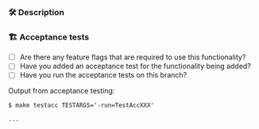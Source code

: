 <!--
Adding a new resource or datasource? Use this checklist to get started: https://github.com/hashicorp/terraform-provider-hcp/blob/main/contributing/checklist-resource.md

HashiCorp contributors, please consider: what stage of release is your feature in?
If the feature is for internal Hashicorp usage only, it should be maintained on a feature branch until ready for beta release.
If the feature is for select beta users, it can be merged to main and released as a new minor version. A beta banner must be added to the documentation.
If the feature is ready for all HCP users, it can be merged to main and released as a new minor version. You may wish to coordinate with the release of the feature in the UI.
-->

### :hammer_and_wrench: Description

<!-- What code changed, and why? If adding a new resource, what is it and what are its key features? If updating an existing resource, what new functionality was added? -->

### :building_construction: Acceptance tests

- [ ] Are there any feature flags that are required to use this functionality?
- [ ] Have you added an acceptance test for the functionality being added?
- [ ] Have you run the acceptance tests on this branch?

Output from acceptance testing:

<!--
Replace TestAccXXX with a pattern that matches the tests affected by this PR. More info on acceptance tests here: https://github.com/hashicorp/terraform-provider-hcp/blob/main/contributing/writing-tests.md

For more information on the `-run` flag, see the `go test` documentation at https://tip.golang.org/cmd/go/#hdr-Testing_flags.
-->
```
$ make testacc TESTARGS='-run=TestAccXXX'

...
```
